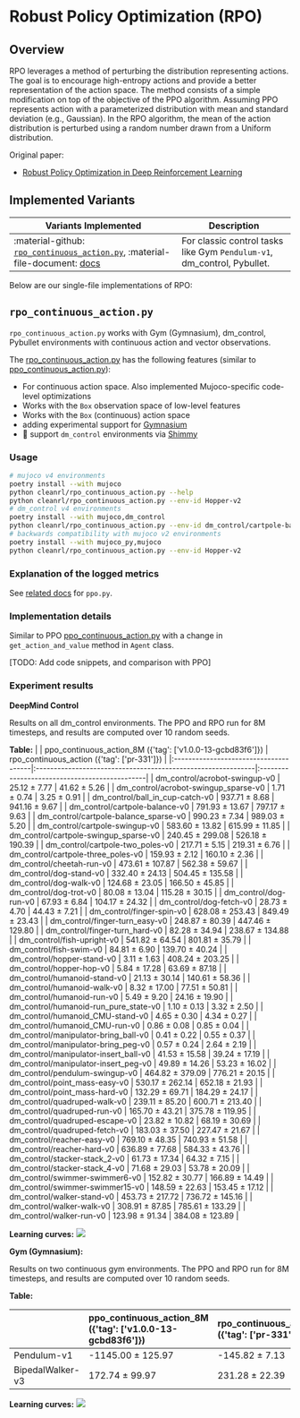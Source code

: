 # Robust Policy Optimization (RPO)

## Overview

RPO leverages a method of perturbing the distribution representing actions. The goal is to encourage high-entropy actions and provide a better representation of the action space. The method consists of a simple modification on top of the objective of the PPO algorithm. Assuming PPO represents action with a parameterized distribution with mean and standard deviation (e.g., Gaussian). In the RPO algorithm, the mean of the action distribution is perturbed using a random number drawn from a Uniform distribution.

Original paper: 

* [Robust Policy Optimization in Deep Reinforcement Learning](https://arxiv.org/abs/2212.07536)

## Implemented Variants


| Variants Implemented      | Description |
| ----------- | ----------- |
| :material-github: [`rpo_continuous_action.py`](https://github.com/vwxyzjn/cleanrl/blob/master/cleanrl/rpo_continuous_action.py), :material-file-document: [docs](/rl-algorithms/rpo/#rpo_continuous_actionpy) | For classic control tasks like Gym `Pendulum-v1`, dm_control, Pybullet. |

Below are our single-file implementations of RPO:

## `rpo_continuous_action.py`

`rpo_continuous_action.py` works with Gym (Gymnasium), dm_control, Pybullet environments with continuous action and vector observations.

The [rpo_continuous_action.py](https://github.com/vwxyzjn/cleanrl/blob/master/cleanrl/rpo_continuous_action.py) has the following features (similar to [ppo_continuous_action.py](https://github.com/vwxyzjn/cleanrl/blob/master/cleanrl/ppo_continuous_action.py)):

* For continuous action space. Also implemented Mujoco-specific code-level optimizations
* Works with the `Box` observation space of low-level features
* Works with the `Box` (continuous) action space
* adding experimental support for [Gymnasium](https://gymnasium.farama.org/)
* 🧪 support `dm_control` environments via [Shimmy](https://github.com/Farama-Foundation/Shimmy)

### Usage

```bash
# mujoco v4 environments
poetry install --with mujoco
python cleanrl/rpo_continuous_action.py --help
python cleanrl/rpo_continuous_action.py --env-id Hopper-v2
# dm_control v4 environments
poetry install --with mujoco,dm_control
python cleanrl/rpo_continuous_action.py --env-id dm_control/cartpole-balance-v0
# backwards compatibility with mujoco v2 environments
poetry install --with mujoco_py,mujoco
python cleanrl/rpo_continuous_action.py --env-id Hopper-v2
```

### Explanation of the logged metrics

See [related docs](/rl-algorithms/ppo/#explanation-of-the-logged-metrics) for `ppo.py`.

### Implementation details
Similar to PPO [ppo_continuous_action.py](https://github.com/vwxyzjn/cleanrl/blob/master/cleanrl/ppo_continuous_action.py) with a change in `get_action_and_value` method in `Agent` class.

[TODO: Add code snippets, and comparison with PPO]

### Experiment results

**DeepMind Control**

Results on all dm_control environments. The PPO and RPO run for 8M timesteps, and results are computed over 10 random seeds.

**Table:**
|                                       | ppo_continuous_action_8M ({'tag': ['v1.0.0-13-gcbd83f6']})   | rpo_continuous_action ({'tag': ['pr-331']})   |
|:--------------------------------------|:-------------------------------------------------------------|:----------------------------------------------|
| dm_control/acrobot-swingup-v0         | 25.12 ± 7.77                                                 | 41.62 ± 5.26                                  |
| dm_control/acrobot-swingup_sparse-v0  | 1.71 ± 0.74                                                  | 3.25 ± 0.91                                   |
| dm_control/ball_in_cup-catch-v0       | 937.71 ± 8.68                                                | 941.16 ± 9.67                                 |
| dm_control/cartpole-balance-v0        | 791.93 ± 13.67                                               | 797.17 ± 9.63                                 |
| dm_control/cartpole-balance_sparse-v0 | 990.23 ± 7.34                                                | 989.03 ± 5.20                                 |
| dm_control/cartpole-swingup-v0        | 583.60 ± 13.82                                               | 615.99 ± 11.85                                |
| dm_control/cartpole-swingup_sparse-v0 | 240.45 ± 299.08                                              | 526.18 ± 190.39                               |
| dm_control/cartpole-two_poles-v0      | 217.71 ± 5.15                                                | 219.31 ± 6.76                                 |
| dm_control/cartpole-three_poles-v0    | 159.93 ± 2.12                                                | 160.10 ± 2.36                                 |
| dm_control/cheetah-run-v0             | 473.61 ± 107.87                                              | 562.38 ± 59.67                                |
| dm_control/dog-stand-v0               | 332.40 ± 24.13                                               | 504.45 ± 135.58                               |
| dm_control/dog-walk-v0                | 124.68 ± 23.05                                               | 166.50 ± 45.85                                |
| dm_control/dog-trot-v0                | 80.08 ± 13.04                                                | 115.28 ± 30.15                                |
| dm_control/dog-run-v0                 | 67.93 ± 6.84                                                 | 104.17 ± 24.32                                |
| dm_control/dog-fetch-v0               | 28.73 ± 4.70                                                 | 44.43 ± 7.21                                  |
| dm_control/finger-spin-v0             | 628.08 ± 253.43                                              | 849.49 ± 23.43                                |
| dm_control/finger-turn_easy-v0        | 248.87 ± 80.39                                               | 447.46 ± 129.80                               |
| dm_control/finger-turn_hard-v0        | 82.28 ± 34.94                                                | 238.67 ± 134.88                               |
| dm_control/fish-upright-v0            | 541.82 ± 64.54                                               | 801.81 ± 35.79                                |
| dm_control/fish-swim-v0               | 84.81 ± 6.90                                                 | 139.70 ± 40.24                                |
| dm_control/hopper-stand-v0            | 3.11 ± 1.63                                                  | 408.24 ± 203.25                               |
| dm_control/hopper-hop-v0              | 5.84 ± 17.28                                                 | 63.69 ± 87.18                                 |
| dm_control/humanoid-stand-v0          | 21.13 ± 30.14                                                | 140.61 ± 58.36                                |
| dm_control/humanoid-walk-v0           | 8.32 ± 17.00                                                 | 77.51 ± 50.81                                 |
| dm_control/humanoid-run-v0            | 5.49 ± 9.20                                                  | 24.16 ± 19.90                                 |
| dm_control/humanoid-run_pure_state-v0 | 1.10 ± 0.13                                                  | 3.32 ± 2.50                                   |
| dm_control/humanoid_CMU-stand-v0      | 4.65 ± 0.30                                                  | 4.34 ± 0.27                                   |
| dm_control/humanoid_CMU-run-v0        | 0.86 ± 0.08                                                  | 0.85 ± 0.04                                   |
| dm_control/manipulator-bring_ball-v0  | 0.41 ± 0.22                                                  | 0.55 ± 0.37                                   |
| dm_control/manipulator-bring_peg-v0   | 0.57 ± 0.24                                                  | 2.64 ± 2.19                                   |
| dm_control/manipulator-insert_ball-v0 | 41.53 ± 15.58                                                | 39.24 ± 17.19                                 |
| dm_control/manipulator-insert_peg-v0  | 49.89 ± 14.26                                                | 53.23 ± 16.02                                 |
| dm_control/pendulum-swingup-v0        | 464.82 ± 379.09                                              | 776.21 ± 20.15                                |
| dm_control/point_mass-easy-v0         | 530.17 ± 262.14                                              | 652.18 ± 21.93                                |
| dm_control/point_mass-hard-v0         | 132.29 ± 69.71                                               | 184.29 ± 24.17                                |
| dm_control/quadruped-walk-v0          | 239.11 ± 85.20                                               | 600.71 ± 213.40                               |
| dm_control/quadruped-run-v0           | 165.70 ± 43.21                                               | 375.78 ± 119.95                               |
| dm_control/quadruped-escape-v0        | 23.82 ± 10.82                                                | 68.19 ± 30.69                                 |
| dm_control/quadruped-fetch-v0         | 183.03 ± 37.50                                               | 227.47 ± 21.67                                |
| dm_control/reacher-easy-v0            | 769.10 ± 48.35                                               | 740.93 ± 51.58                                |
| dm_control/reacher-hard-v0            | 636.89 ± 77.68                                               | 584.33 ± 43.76                                |
| dm_control/stacker-stack_2-v0         | 61.73 ± 17.34                                                | 64.32 ± 7.15                                  |
| dm_control/stacker-stack_4-v0         | 71.68 ± 29.03                                                | 53.78 ± 20.09                                 |
| dm_control/swimmer-swimmer6-v0        | 152.82 ± 30.77                                               | 166.89 ± 14.49                                |
| dm_control/swimmer-swimmer15-v0       | 148.59 ± 22.63                                               | 153.45 ± 17.12                                |
| dm_control/walker-stand-v0            | 453.73 ± 217.72                                              | 736.72 ± 145.16                               |
| dm_control/walker-walk-v0             | 308.91 ± 87.85                                               | 785.61 ± 133.29                               |
| dm_control/walker-run-v0              | 123.98 ± 91.34                                               | 384.08 ± 123.89                               |

**Learning curves:**
![](../rpo/dm_control_all_ppo_rpo_8M.png)

**Gym (Gymnasium):**

Results on two continuous gym environments. The PPO and RPO run for 8M timesteps, and results are computed over 10 random seeds.

**Table:**

|                  | ppo_continuous_action_8M ({'tag': ['v1.0.0-13-gcbd83f6']})   | rpo_continuous_action ({'tag': ['pr-331']})   |
|:-----------------|:-------------------------------------------------------------|:----------------------------------------------|
| Pendulum-v1      | -1145.00 ± 125.97                                            | -145.82 ± 7.13                                |
| BipedalWalker-v3 | 172.74 ± 99.97                                               | 231.28 ± 22.39                                |

**Learning curves:**
![](../rpo/gym.png)
